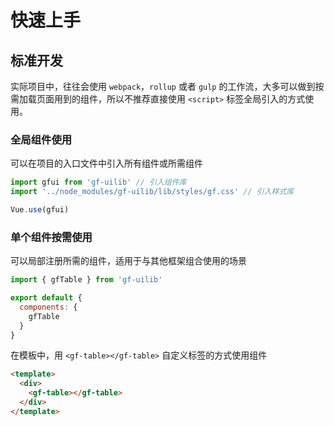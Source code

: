 # 快速上手


## 标准开发

实际项目中，往往会使用 `webpack`，`rollup` 或者 `gulp` 的工作流，大多可以做到按需加载页面用到的组件，所以不推荐直接使用 `<script>` 标签全局引入的方式使用。

### 全局组件使用

可以在项目的入口文件中引入所有组件或所需组件

```js
import gfui from 'gf-uilib' // 引入组件库
import '../node_modules/gf-uilib/lib/styles/gf.css' // 引入样式库

Vue.use(gfui)
```

### 单个组件按需使用

可以局部注册所需的组件，适用于与其他框架组合使用的场景

```js
import { gfTable } from 'gf-uilib'

export default {
  components: {
    gfTable
  }
}
```

在模板中，用 `<gf-table></gf-table>` 自定义标签的方式使用组件

```html
<template>
  <div>
    <gf-table></gf-table>
  </div>
</template>
```
